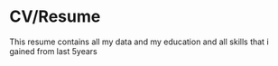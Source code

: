 # CV/Resume
This resume contains all my data and my education and all skills that i gained from last 5years
